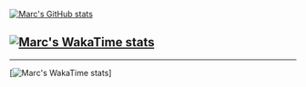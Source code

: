 [![Marc's GitHub stats](https://github-readme-stats.vercel.app/api?username=marc-leblanc&theme=algolia)](https://github.com/anuraghazra/github-readme-stats)


[![Marc's WakaTime stats](https://github-readme-stats.vercel.app/api/wakatime?username=marcleblanc&theme=algolia)](https://github.com/anuraghazra/github-readme-stats)
---------------------------
---------------------------
[![Marc's WakaTime stats](https://staging-github-readme-stats-git-staging-marc-leblancs-projects.vercel.app/api/wakatime?username=marcleblanc&theme=algolia")]
